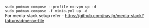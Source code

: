 ```sudo podman-compose --profile no-vpn up -d```  
```sudo podman-compose -f minio.yml up -d```  
For media-stack setup refer - https://github.com/navilg/media-stack?tab=readme-ov-file
